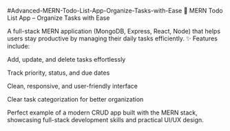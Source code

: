 #Advanced-MERN-Todo-List-App-Organize-Tasks-with-Ease
🚀 MERN Todo List App – Organize Tasks with Ease

A full-stack MERN application (MongoDB, Express, React, Node) that helps users stay productive by managing their daily tasks efficiently.
✨ Features include:

Add, update, and delete tasks effortlessly

Track priority, status, and due dates

Clean, responsive, and user-friendly interface

Clear task categorization for better organization

Perfect example of a modern CRUD app built with the MERN stack, showcasing full-stack development skills and practical UI/UX design.
